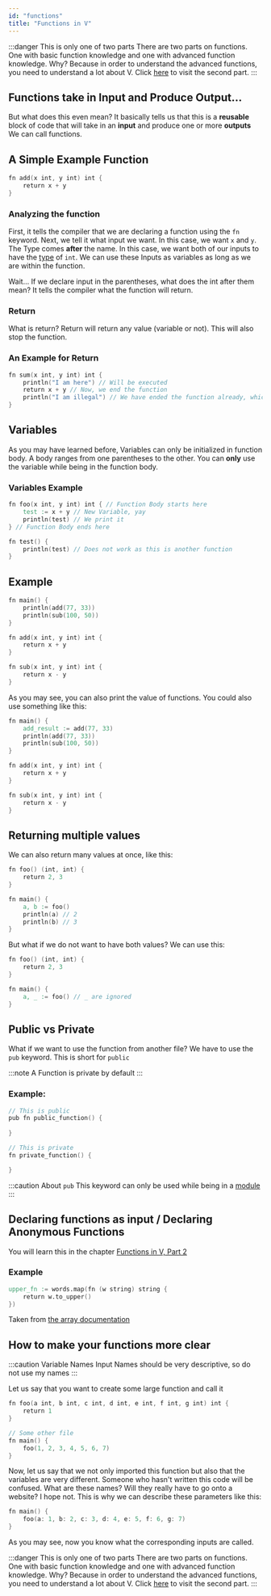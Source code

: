 ```yaml
---
id: "functions"
title: "Functions in V"
---
```


:::danger This is only one of two parts
There are two parts on functions. One with basic function knowledge and one with advanced function knowledge. Why? Because in order to understand the advanced functions, you need to understand a lot about V.
Click [here](complex_v/advanced-functions) to visit the second part.
:::

## Functions take in Input and Produce Output...

But what does this even mean?
It basically tells us that this is a **reusable** block of code that will take in an **input** and produce one or more **outputs**
We can call functions.

## A Simple Example Function

```v
fn add(x int, y int) int {
    return x + y
}

```

### Analyzing the function

First, it tells the compiler that we are declaring a function using the `fn` keyword. Next, we tell it what input we want. In this case, we want `x` and `y`. The Type comes
**after** the name. In this case, we want both of our inputs to have the [type](basic-types) of `int`. We can use these Inputs as variables as long as we are within the function.

Wait... If we declare input in the parentheses, what does the int after them mean? It tells the compiler what the function will return.

### Return

What is return? Return will return any value (variable or not). This will also stop the function.

### An Example for Return

```v
fn sum(x int, y int) int {
    println("I am here") // Will be executed
    return x + y // Now, we end the function
    println("I am illegal") // We have ended the function already, which is why this cannot compile
}
```

## Variables

As you may have learned before, Variables can only be initialized in function body. A body ranges from one parentheses to the other. You can **only** use the variable while being in the function body.

### Variables Example

```v
fn foo(x int, y int) int { // Function Body starts here
    test := x + y // New Variable, yay
    println(test) // We print it
} // Function Body ends here

fn test() {
    println(test) // Does not work as this is another function
}

```

## Example

```v
fn main() {
	println(add(77, 33))
	println(sub(100, 50))
}

fn add(x int, y int) int {
	return x + y
}

fn sub(x int, y int) int {
	return x - y
}

```
As you may see, you can also print the value of functions. You could also use something like this:
```v
fn main() {
    add_result := add(77, 33)
	println(add(77, 33))
	println(sub(100, 50))
}

fn add(x int, y int) int {
	return x + y
}

fn sub(x int, y int) int {
	return x - y
}

```

## Returning multiple values

We can also return many values at once, like this:

```v
fn foo() (int, int) {
    return 2, 3
}

fn main() {
    a, b := foo()
    println(a) // 2
    println(b) // 3
}
```
But what if we do not want to have both values? We can use this:
```v
fn foo() (int, int) {
    return 2, 3
}

fn main() {
    a, _ := foo() // _ are ignored
}
```

## Public vs Private

What if we want to use the function from another file?
We have to use the `pub` keyword. This is short for `public`

:::note
A Function is private by default
:::

### Example:

```v
// This is public
pub fn public_function() { 
    
}

// This is private
fn private_function() {

}

```

:::caution About `pub`
This keyword can only be used while being in a [module](modules)
:::

## Declaring functions as input / Declaring Anonymous Functions

You will learn this in the chapter [Functions in V, Part 2](complex_v/advanced-functions#anonymous-and-high-order-functions-in-v)

### Example

```v
upper_fn := words.map(fn (w string) string {
    return w.to_upper()
})

```
Taken from [the array documentation](complex_v/arrays#filtering--mapping-arrays)

## How to make your functions more clear

:::caution Variable Names
Input Names should be very descriptive, so do not use my names
:::

Let us say that you want to create some large function and call it
```v
fn foo(a int, b int, c int, d int, e int, f int, g int) int {
    return 1
}

// Some other file
fn main() {
    foo(1, 2, 3, 4, 5, 6, 7)
}
```

Now, let us say that we not only imported this function but also that the variables are very different. Someone who hasn't written this code will be confused. What are these names?
Will they really have to go onto a website? I hope not.
This is why we can describe these parameters like this:

```v
fn main() {
    foo(a: 1, b: 2, c: 3, d: 4, e: 5, f: 6, g: 7)
}
```
As you may see, now you know what the corresponding inputs are called.


:::danger This is only one of two parts
There are two parts on functions. One with basic function knowledge and one with advanced function knowledge. Why? Because in order to understand the advanced functions, you need to understand a lot about V.
Click [here](complex_v/advanced-functions) to visit the second part.
:::